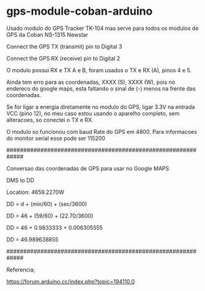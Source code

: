 # gps-module-coban-arduino

Usado modulo do GPS Tracker TK-104 mas serve para todos os modulos de GPS da Coban NS-1315 Newstar

Connect the GPS TX (transmit) pin to Digital 3

Connect the GPS RX (receive) pin to Digital 2

O modulo possui RX e TX A e B, foram usados o TX e RX (A), pinos 4 e 5.

Ainda tem erro para as coordenadas, XXXX (S), XXXX (W), pois no endereco do google maps, esta faltando o sinal de (-) menos na frente das coordenadas.

Se for ligar a energia diretamente no modulo do GPS, ligar 3.3V na entrada VCC (pino 12), no meu caso estou usando o aparelho completo, sem alteracoes, so conectei o TX e RX.

O modulo so funcionou com baud Rate do GPS em 4800. Para informacoes do monitor serial esse pode ser 115200

#############################################################

Conversao das coordenadas de GPS para usar no Google MAPS

DMS to DD

Location: 4659.2270W

DD = d + (min/60) + (sec/3600)

DD = 46 + (59/60) + (22.70/3600)

DD = 46 + 0.9833333 + 0.006305555

DD = 46.989638855

#############################################################

Referencia;

https://forum.arduino.cc/index.php?topic=194110.0

